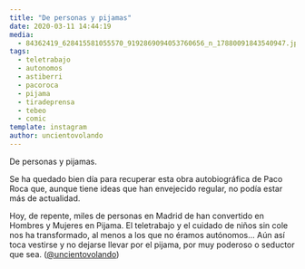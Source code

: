 ```yaml
---
title: "De personas y pijamas"
date: 2020-03-11 14:44:19
media: 
  - 84362419_628415581055570_9192869094053760656_n_17880091843540947.jpg
tags: 
  - teletrabajo
  - autonomos
  - astiberri
  - pacoroca
  - pijama
  - tiradeprensa
  - tebeo
  - comic
template: instagram
author: uncientovolando
---
```


De personas y pijamas.

Se ha quedado bien día para recuperar esta obra autobiográfica de Paco Roca que, aunque tiene ideas que han envejecido regular, no podía estar más de actualidad.

Hoy, de repente, miles de personas en Madrid de han convertido en Hombres y Mujeres en Pijama. El teletrabajo y el cuidado de niños sin cole nos ha transformado, al menos a los que no éramos autónomos... Aún así toca vestirse y no dejarse llevar por el pijama, por muy poderoso o seductor que sea. ([@uncientovolando](https://instagram.com/uncientovolando))








